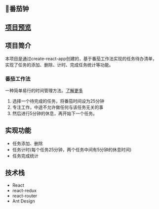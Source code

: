 ## 🍅番茄钟
## [项目预览]()
## 项目简介
本项目是通过create-react-app创建的，基于番茄工作法实现的任务待办清单，实现了任务的添加、删除、计时、完成任务统计等功能。

### 番茄工作法
一种简单易行的时间管理方法。[了解更多](https://baike.baidu.com/item/%E7%95%AA%E8%8C%84%E5%B7%A5%E4%BD%9C%E6%B3%95)
1. 选择一个待完成的任务，将番茄时间设为25分钟
2. 专注工作，中途不允许做任何与该任务无关的事
3. 然后进行5分钟的休息，再开始下一个任务。

## 实现功能
- 任务添加、删除
- 任务计时(每个任务25分钟，两个任务中间有5分钟的休息时间)
- 任务完成统计

## 技术栈
- React
- react-redux
- react-router
- Ant Design
